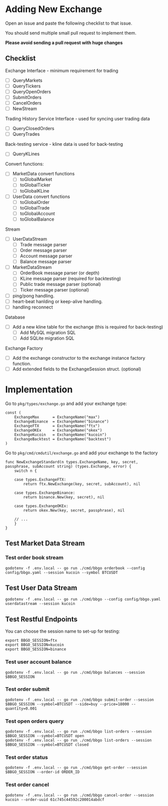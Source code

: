 # Adding New Exchange

Open an issue and paste the following checklist to that issue.

You should send multiple small pull request to implement them.

**Please avoid sending a pull request with huge changes**

## Checklist

Exchange Interface - minimum requirement for trading

- [ ] QueryMarkets
- [ ] QueryTickers
- [ ] QueryOpenOrders
- [ ] SubmitOrders
- [ ] CancelOrders
- [ ] NewStream

Trading History Service Interface - used for syncing user trading data

- [ ] QueryClosedOrders
- [ ] QueryTrades

Back-testing service - kline data is used for back-testing

- [ ] QueryKLines

Convert functions:

- [ ] MarketData convert functions
  - [ ] toGlobalMarket
  - [ ] toGlobalTicker
  - [ ] toGlobalKLine
- [ ] UserData convert functions
  - [ ] toGlobalOrder
  - [ ] toGlobalTrade
  - [ ] toGlobalAccount
  - [ ] toGlobalBalance

Stream

- [ ] UserDataStream
  - [ ] Trade message parser
  - [ ] Order message parser
  - [ ] Account message parser
  - [ ] Balance message parser
- [ ] MarketDataStream
  - [ ] OrderBook message parser (or depth)
  - [ ] KLine message parser (required for backtesting)
  - [ ] Public trade message parser (optional)
  - [ ] Ticker message parser (optional)
- [ ] ping/pong handling.
- [ ] heart-beat hanlding or keep-alive handling.
- [ ] handling reconnect

Database

- [ ] Add a new kline table for the exchange (this is required for back-testing)
  - [ ] Add MySQL migration SQL
  - [ ] Add SQLite migration SQL

Exchange Factory

- [ ] Add the exchange constructor to the exchange instance factory function.
- [ ] Add extended fields to the ExchangeSession struct. (optional)

# Implementation

Go to `pkg/types/exchange.go` and add your exchange type:

```
const (
	ExchangeMax      = ExchangeName("max")
	ExchangeBinance  = ExchangeName("binance")
	ExchangeFTX      = ExchangeName("ftx")
	ExchangeOKEx     = ExchangeName("okex")
    ExchangeKucoin   = ExchangeName("kucoin")
    ExchangeBacktest = ExchangeName("backtest")
)
```

Go to `pkg/cmd/cmdutil/exchange.go` and add your exchange to the factory

```
func NewExchangeStandard(n types.ExchangeName, key, secret, passphrase, subAccount string) (types.Exchange, error) {
	switch n {

	case types.ExchangeFTX:
		return ftx.NewExchange(key, secret, subAccount), nil

	case types.ExchangeBinance:
		return binance.New(key, secret), nil

	case types.ExchangeOKEx:
		return okex.New(key, secret, passphrase), nil

    // ...
	}
}
```

## Test Market Data Stream

### Test order book stream

```shell
godotenv -f .env.local -- go run ./cmd/bbgo orderbook --config config/bbgo.yaml --session kucoin --symbol BTCUSDT
```

## Test User Data Stream

```shell
godotenv -f .env.local -- go run ./cmd/bbgo --config config/bbgo.yaml userdatastream --session kucoin
```


## Test Restful Endpoints

You can choose the session name to set-up for testing:

```shell
export BBGO_SESSION=ftx
export BBGO_SESSION=kucoin
export BBGO_SESSION=binance
```

### Test user account balance

```shell
godotenv -f .env.local -- go run ./cmd/bbgo balances --session $BBGO_SESSION
```

### Test order submit

```shell
godotenv -f .env.local -- go run ./cmd/bbgo submit-order --session $BBGO_SESSION --symbol=BTCUSDT --side=buy --price=18000 --quantity=0.001
```

### Test open orders query

```shell
godotenv -f .env.local -- go run ./cmd/bbgo list-orders --session $BBGO_SESSION --symbol=BTCUSDT open
godotenv -f .env.local -- go run ./cmd/bbgo list-orders --session $BBGO_SESSION --symbol=BTCUSDT closed
```

### Test order status

```shell
godotenv -f .env.local -- go run ./cmd/bbgo get-order --session $BBGO_SESSION --order-id ORDER_ID
```

### Test order cancel

```shell
godotenv -f .env.local -- go run ./cmd/bbgo cancel-order --session kucoin --order-uuid 61c745c44592c200014abdcf
```
